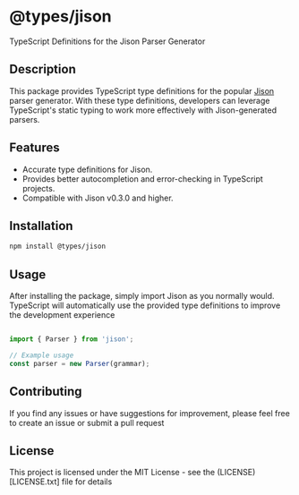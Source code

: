 # @types/jison

TypeScript Definitions for the Jison Parser Generator

## Description
This package provides TypeScript type definitions for the popular [Jison](https://github.com/zaach/jison) parser generator. With these type definitions, developers can leverage TypeScript's static typing to work more effectively with Jison-generated parsers.

## Features
- Accurate type definitions for Jison.
- Provides better autocompletion and error-checking in TypeScript projects.
- Compatible with Jison v0.3.0 and higher.

## Installation
```bash
npm install @types/jison

```

## Usage

After installing the package, simply import Jison as you normally would. TypeScript will automatically use the provided type definitions to improve the development experience

```typescript

import { Parser } from 'jison';

// Example usage
const parser = new Parser(grammar);

```
## Contributing

If you find any issues or have suggestions for improvement, please feel free to create an issue or submit a pull request

## License

This project is licensed under the MIT License - see the (LICENSE)[LICENSE.txt] file for details